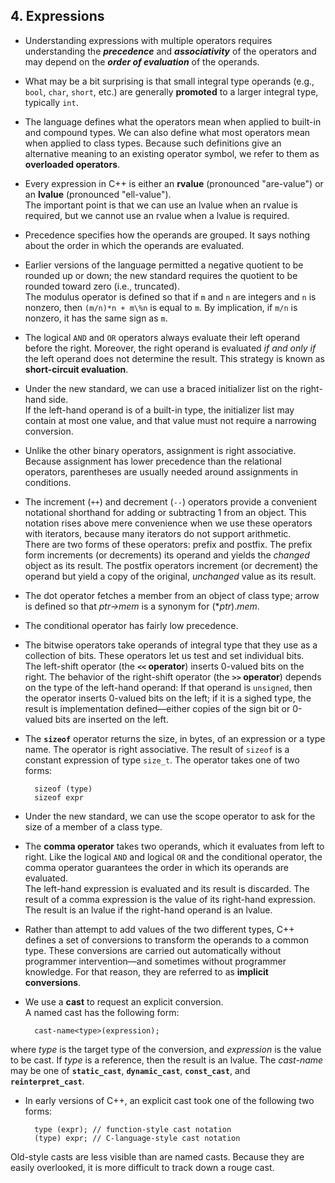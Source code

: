 ## 4. Expressions

- Understanding expressions with multiple operators requires understanding the ***precedence*** and ***associativity*** of the operators and may depend on the ***order of evaluation*** of the operands.

- What may be a bit surprising is that small integral type operands (e.g., `bool`, `char`, `short`, etc.) are generally **promoted** to a larger integral type, typically `int`.

- The language defines what the operators mean when applied to built-in and compound types. We can also define what most operators mean when applied to class types. Because such definitions give an alternative meaning to an existing operator symbol, we refer to them as **overloaded operators**.

- Every expression in C++ is either an **rvalue** (pronounced "are-value") or an **lvalue** (pronounced "ell-value").  
The important point is that we can use an lvalue when an rvalue is required, but we cannot use an rvalue when a lvalue is required.

- Precedence specifies how the operands are grouped. It says nothing about the order in which the operands are evaluated.

- Earlier versions of the language permitted a negative quotient to be rounded up or down; the new standard requires the quotient to be rounded toward zero (i.e., truncated).  
The modulus operator is defined so that if `m` and `n` are integers and `n` is nonzero, then `(m/n)*n + m\%n` is equal to `m`. By implication, if `m/n` is nonzero, it has the same sign as `m`.

- The logical `AND` and `OR` operators always evaluate their left operand before the right. Moreover, the right operand is evaluated *if and only if* the left operand does not determine the result. This strategy is known as **short-circuit evaluation**.

- Under the new standard, we can use a braced initializer list on the right-hand side.  
If the left-hand operand is of a built-in type, the initializer list may contain at most one value, and that value must not require a narrowing conversion.

- Unlike the other binary operators, assignment is right associative.  
Because assignment has lower precedence than the relational operators, parentheses are usually needed around assignments in conditions.

- The increment (`++`) and decrement (`--`) operators provide a convenient notational shorthand for adding or subtracting 1 from an object. This notation rises above mere convenience when we use these operators with iterators, because many iterators do not support arithmetic.  
There are two forms of these operators: prefix and postfix.  The prefix form increments (or decrements) its operand and yields the *changed* object as its result. The postfix operators increment (or decrement) the operand but yield a copy of the original, *unchanged* value as its result.

- The dot operator fetches a member from an object of class type; arrow is defined so that *ptr->mem* is a synonym for (**ptr*).*mem*.

- The conditional operator has fairly low precedence.

- The bitwise operators take operands of integral type that they use as a collection of bits. These operators let us test and set individual bits.  
The left-shift operator (the **`<<` operator**) inserts 0-valued bits on the right. The behavior of the right-shift operator (the **`>>` operator**) depends on the type of the left-hand operand: If that operand is `unsigned`, then the operator inserts 0-valued bits on the left; if it is a sighed type, the result is implementation defined&mdash;either copies of the sign bit or 0-valued bits are inserted on the left.

- The **`sizeof`** operator returns the size, in bytes, of an expression or a type name. The operator is right associative. The result of `sizeof` is a constant expression of type `size_t`. The operator takes one of two forms:  

		sizeof (type)
		sizeof expr

- Under the new standard, we can use the scope operator to ask for the size of a member of a class type.

- The **comma operator** takes two operands, which it evaluates from left to right. Like the logical `AND` and logical `OR` and the conditional operator, the comma operator guarantees the order in which its operands are evaluated.  
The left-hand expression is evaluated and its result is discarded. The result of a comma expression is the value of its right-hand expression. The result is an lvalue if the right-hand operand is an lvalue.

- Rather than attempt to add values of the two different types, C++ defines a set of conversions to transform the operands to a common type. These conversions are carried out automatically without programmer intervention&mdash;and sometimes without programmer knowledge. For that reason, they are referred to as **implicit conversions**.

- We use a **cast** to request an explicit conversion.  
A named cast has the following form:

		cast-name<type>(expression);
where *type* is the target type of the conversion, and *expression* is the value to be cast. If *type* is a reference, then the result is an lvalue. The *cast-name* may be one of **`static_cast`**, **`dynamic_cast`**, **`const_cast`**, and **`reinterpret_cast`**.

- In early versions of C++, an explicit cast took one of the following two forms:

		type (expr); // function-style cast notation
		(type) expr; // C-language-style cast notation
Old-style casts are less visible than are named casts. Because they are easily overlooked, it is more difficult to track down a rouge cast.